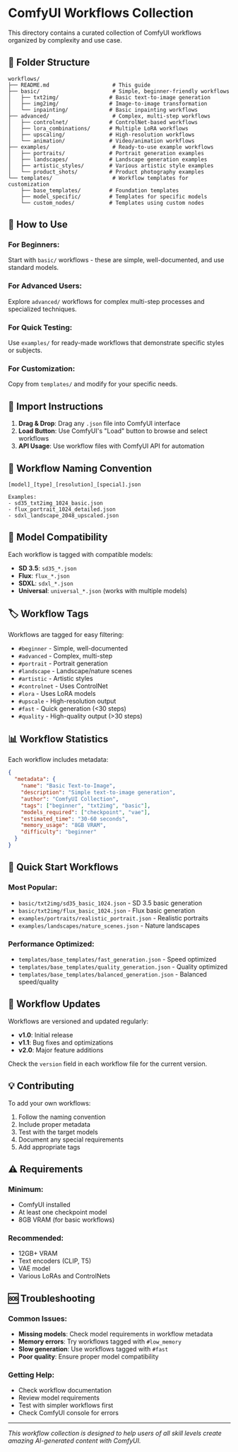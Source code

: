 # ComfyUI Workflows Collection

This directory contains a curated collection of ComfyUI workflows organized by complexity and use case.

## 📁 **Folder Structure**

```
workflows/
├── README.md                    # This guide
├── basic/                       # Simple, beginner-friendly workflows
│   ├── txt2img/                # Basic text-to-image generation
│   ├── img2img/                # Image-to-image transformation
│   └── inpainting/             # Basic inpainting workflows
├── advanced/                    # Complex, multi-step workflows
│   ├── controlnet/             # ControlNet-based workflows
│   ├── lora_combinations/      # Multiple LoRA workflows
│   ├── upscaling/              # High-resolution workflows
│   └── animation/              # Video/animation workflows
├── examples/                    # Ready-to-use example workflows
│   ├── portraits/              # Portrait generation examples
│   ├── landscapes/             # Landscape generation examples
│   ├── artistic_styles/        # Various artistic style examples
│   └── product_shots/          # Product photography examples
└── templates/                   # Workflow templates for customization
    ├── base_templates/         # Foundation templates
    ├── model_specific/         # Templates for specific models
    └── custom_nodes/           # Templates using custom nodes
```

## 🎯 **How to Use**

### **For Beginners:**
Start with `basic/` workflows - these are simple, well-documented, and use standard models.

### **For Advanced Users:**
Explore `advanced/` workflows for complex multi-step processes and specialized techniques.

### **For Quick Testing:**
Use `examples/` for ready-made workflows that demonstrate specific styles or subjects.

### **For Customization:**
Copy from `templates/` and modify for your specific needs.

## 🔧 **Import Instructions**

1. **Drag & Drop**: Drag any `.json` file into ComfyUI interface
2. **Load Button**: Use ComfyUI's "Load" button to browse and select workflows
3. **API Usage**: Use workflow files with ComfyUI API for automation

## 📝 **Workflow Naming Convention**

```
[model]_[type]_[resolution]_[special].json

Examples:
- sd35_txt2img_1024_basic.json
- flux_portrait_1024_detailed.json
- sdxl_landscape_2048_upscaled.json
```

## 🎨 **Model Compatibility**

Each workflow is tagged with compatible models:
- **SD 3.5**: `sd35_*.json`
- **Flux**: `flux_*.json` 
- **SDXL**: `sdxl_*.json`
- **Universal**: `universal_*.json` (works with multiple models)

## 🏷️ **Workflow Tags**

Workflows are tagged for easy filtering:
- `#beginner` - Simple, well-documented
- `#advanced` - Complex, multi-step
- `#portrait` - Portrait generation
- `#landscape` - Landscape/nature scenes
- `#artistic` - Artistic styles
- `#controlnet` - Uses ControlNet
- `#lora` - Uses LoRA models
- `#upscale` - High-resolution output
- `#fast` - Quick generation (<30 steps)
- `#quality` - High-quality output (>30 steps)

## 📊 **Workflow Statistics**

Each workflow includes metadata:
```json
{
  "metadata": {
    "name": "Basic Text-to-Image",
    "description": "Simple text-to-image generation",
    "author": "ComfyUI Collection",
    "tags": ["beginner", "txt2img", "basic"],
    "models_required": ["checkpoint", "vae"],
    "estimated_time": "30-60 seconds",
    "memory_usage": "8GB VRAM",
    "difficulty": "beginner"
  }
}
```

## 🚀 **Quick Start Workflows**

### Most Popular:
- `basic/txt2img/sd35_basic_1024.json` - SD 3.5 basic generation
- `basic/txt2img/flux_basic_1024.json` - Flux basic generation
- `examples/portraits/realistic_portrait.json` - Realistic portraits
- `examples/landscapes/nature_scenes.json` - Nature landscapes

### Performance Optimized:
- `templates/base_templates/fast_generation.json` - Speed optimized
- `templates/base_templates/quality_generation.json` - Quality optimized
- `templates/base_templates/balanced_generation.json` - Balanced speed/quality

## 🔄 **Workflow Updates**

Workflows are versioned and updated regularly:
- **v1.0**: Initial release
- **v1.1**: Bug fixes and optimizations
- **v2.0**: Major feature additions

Check the `version` field in each workflow file for the current version.

## 💡 **Contributing**

To add your own workflows:
1. Follow the naming convention
2. Include proper metadata
3. Test with the target models
4. Document any special requirements
5. Add appropriate tags

## ⚠️ **Requirements**

### Minimum:
- ComfyUI installed
- At least one checkpoint model
- 8GB VRAM (for basic workflows)

### Recommended:
- 12GB+ VRAM
- Text encoders (CLIP, T5)
- VAE model
- Various LoRAs and ControlNets

## 🆘 **Troubleshooting**

### Common Issues:
- **Missing models**: Check model requirements in workflow metadata
- **Memory errors**: Try workflows tagged with `#low_memory`
- **Slow generation**: Use workflows tagged with `#fast`
- **Poor quality**: Ensure proper model compatibility

### Getting Help:
- Check workflow documentation
- Review model requirements
- Test with simpler workflows first
- Check ComfyUI console for errors

---

*This workflow collection is designed to help users of all skill levels create amazing AI-generated content with ComfyUI.* 